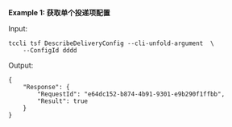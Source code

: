 **Example 1: 获取单个投递项配置**



Input: 

```
tccli tsf DescribeDeliveryConfig --cli-unfold-argument  \
    --ConfigId dddd
```

Output: 
```
{
    "Response": {
        "RequestId": "e64dc152-b874-4b91-9301-e9b290f1ffbb",
        "Result": true
    }
}
```

